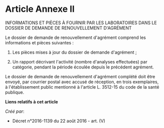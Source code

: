 # Article Annexe II

INFORMATIONS ET PIÈCES À FOURNIR PAR LES LABORATOIRES DANS LE DOSSIER DE DEMANDE DE RENOUVELLEMENT D'AGRÉMENT 

Le dossier de demande de renouvellement d'agrément comprend les informations et pièces suivantes :

1. Les pièces mises à jour du dossier de demande d'agrément ;

2. Un rapport décrivant l'activité (nombre d'analyses effectuées) par catégorie, pendant la période écoulée depuis le
précédent agrément.

Le dossier de demande de renouvellement d'agrément complété doit être envoyé, par courrier postal avec accusé de réception,
en trois exemplaires, à l'établissement public mentionné à l'article L. 3512-15 du code de la santé publique.

**Liens relatifs à cet article**

_Créé par_:

  - Décret n°2016-1139 du 22 août 2016 - art. (V)
